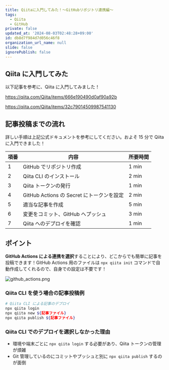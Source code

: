 ```yaml
---
title: Qiitaに入門してみた！～GitHubリポジトリ連携編～
tags:
  - Qiita
  - GitHub
private: false
updated_at: '2024-08-03T02:48:28+09:00'
id: db8d7f984d7d056c46f8
organization_url_name: null
slide: false
ignorePublish: false
---
```

## Qiita に入門してみた

以下記事を参考に、Qiita に入門してみました！

https://qiita.com/Qiita/items/666e190490d0af90a92b

https://qiita.com/Qiita/items/32c79014509987541130

## 記事投稿までの流れ

詳しい手順は上記公式ドキュメントを参考にしてください。およそ 15 分で Qiita に入門できました！

| 項番 | 内容                                      | 所要時間 |
| ---- | ----------------------------------------- | -------- |
| 1    | GitHub でリポジトリ作成                   | 1 min    |
| 2    | Qiita CLI のインストール                  | 2 min    |
| 3    | Qiita トークンの発行                      | 1 min    |
| 4    | GitHub Actions の Secret にトークンを設定 | 2 min    |
| 5    | 適当な記事を作成                          | 5 min    |
| 6    | 変更をコミット、GitHub へプッシュ         | 3 min    |
| 7    | Qiita へのデプロイを確認                  | 1 min |

## ポイント

**GitHub Actions による連携を選択**することにより、どこからでも簡単に記事を投稿できます！GitHub Actions 用のファイルは `npx qiita init` コマンドで自動作成してくれるので、自身での設定は不要です！

![github_actions.png](https://qiita-image-store.s3.ap-northeast-1.amazonaws.com/0/3852183/8187b6b6-822a-c617-7560-44014d984839.png)

### Qiita CLI を使う場合の記事投稿例

```bash
# Qiita CLI による記事のデプロイ
npx qiita login
npx qiita new ${記事ファイル}
npx qiita publish ${記事ファイル}
```

### Qiita CLI でのデプロイを選択しなかった理由

- 環境や端末ごとに `npx qiita login` する必要があり、Qiita トークンの管理が煩雑
- Git 管理しているのにコミットやプッシュと別に `npx qiita publish` するのが面倒
